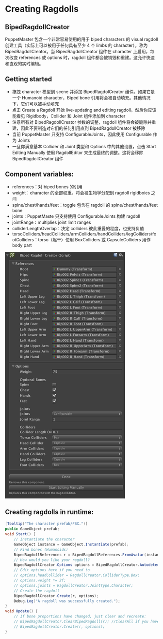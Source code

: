 # Creating Ragdolls

## BipedRagdollCreator

PuppetMaster 包含一个非常容易使用的用于 biped characters 的 visual ragdoll 创建工具（实际上可以被用于任何具有至少 4 个 limbs 的 character），称为 BipedRagdollCreator。当 BipedRagdollCreator 组件在 character 上启用，每次改变 references 或 options 时，ragdoll 组件都会被销毁和重建。这允许快速和直观的实时编辑。

## Getting started

- 拖拽 character 模型到 scene 并添加 BipedRagdolCreator 组件。如果它是一个 Humanoid character，Biped bone 引用将会被自动填充。其他情况下，它们可以被手动填充
- 点击 Create a Ragdoll 开始 live-updating and editing ragdoll。然后你应该能看见 Rigidbody，Collider 和 Joint 组件添加到 character
- 注意所有对 BipedRagdollCreator 参数的调整，ragdoll 组件将会被删除并重建，因此不要制造对它们的任何引用直到 BipedRagdollCreator 被移除
- 当前 PuppetMaster 只支持 ConfigurableJoints，因此使用 Configurable 作为 Joints
- 一旦你满意基本 Collider 和 Joint 类型和 Options 中的其他设置，点击 Start Editing Manually 使用 RagdollEditor 来生成最终的调整。这将会移除 BipedRagdollCreator 组件

## Component variables:

- references：对 biped bones 的引用 
- weight：character 的全部权重。将会被生物学分配到 ragdoll rigidboies 之间
- spine/chest/hands/feet：toggle 包含在 ragdoll 的 spine/chest/hands/feet bone
- joints：PuppetMaste 只支持使用 ConfigurableJoints 构建 ragdoll
- jointRange：multiplies joint limit ranges
- colliderLengthOverlap：决定 colliders 彼此重叠的程度，也支持负值
- torsoColliders/headColliders/armColliders/handColliders/legColliders/footColliders：torso（躯干）使用 BoxColliders 或 CapsuleColliders 用作 body part

![BipedRagdollCreator2](Image/BipedRagdollCreator2.png)

## Creating ragdolls in runtime:

```C#
[Tooltip("The character prefab/FBX.")]
public GameObject prefab;
void Start() {
    // Instantiate the character
    GameObject instance = GameObject.Instantiate(prefab);
    // Find bones (Humanoids)
    BipedRagdollReferences r = BipedRagdollReferences.FromAvatar(instance.GetComponent<Animator>());
    // How would you like your ragdoll?
    BipedRagdollCreator.Options options = BipedRagdollCreator.AutodetectOptions(r);
    // Edit options here if you need to
    // options.headCollider = RagdollCreator.ColliderType.Box;
    // options.weight *= 2f;
    // options.joints = RagdollCreator.JointType.Character;
    // Create the ragdoll
    BipedRagdollCreator.Create(r, options);
    Debug.Log("A ragdoll was successfully created.");
}
void Update() {
    // If bone proportions have changed, just clear and recreate:
    // BipedRagdollCreator.ClearBipedRagdoll(r); //ClearAll if you have changed references
    // BipedRagdollCreator.Create(r, options);
}
```